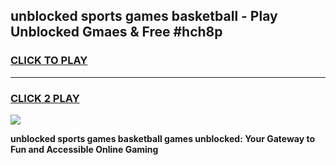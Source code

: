 
## unblocked sports games basketball - Play Unblocked Gmaes & Free #hch8p
<h3>
<a href="https://premium.freeplayer.one?title=unblocked_sports_games_basketball&ref=03M">CLICK TO PLAY</a></h3>
<hr>

<h3>
<a href="https://premium.freeplayer.one?title=unblocked_sports_games_basketball&ref=03M">CLICK 2 PLAY</a>
  
</h3>

<a href="https://premium.freeplayer.one?title=unblocked_sports_games_basketball&ref=03M"><img src="https://clearcache.store/games.png"></a>


**unblocked sports games basketball games unblocked: Your Gateway to Fun and Accessible Online Gaming**

